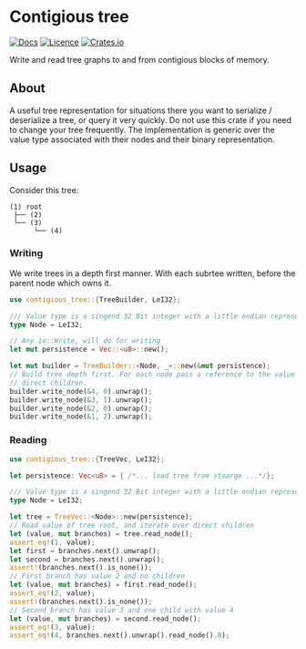 # Contigious tree

[![Docs](https://docs.rs/contigious-tree/badge.svg)](https://docs.rs/contigious-tree/)
[![Licence](https://img.shields.io/crates/l/contigious-tree)](https://github.com/pacman82/contigious-tree/blob/main/License)
[![Crates.io](https://img.shields.io/crates/v/contigious-tree)](https://crates.io/crates/contigious-tree)

Write and read tree graphs to and from contigious blocks of memory.

## About

A useful tree representation for situations there you want to serialize / deserialize a tree, or query it very quickly. Do not use this crate if you need to change your tree frequently. The implementation is generic over the value type associated with their nodes and their binary representation.

## Usage

Consider this tree:

```
(1) root
 ├── (2)
 └── (3)
      └── (4)
```

### Writing

We write trees in a depth first manner. With each subrtee written, before the parent node which owns it.

```rust
use contigious_tree::{TreeBuilder, LeI32};

/// Value type is a singend 32 Bit integer with a little endian representation.
type Node = LeI32;

// Any io::Write, will do for writing
let mut persistence = Vec::<u8>::new();

let mut builder = TreeBuilder::<Node, _>::new(&mut persistence);
// Build tree depth first. For each node pass a reference to the value and the number of preceding
// direct children.
builder.write_node(&4, 0).unwrap();
builder.write_node(&3, 1).unwrap();
builder.write_node(&2, 0).unwrap();
builder.write_node(&1, 2).unwrap();
```

### Reading

```rust
use contigious_tree::{TreeVec, LeI32};

let persistence: Vec<u8> = { /*... load tree from stoarge ...*/};

/// Value type is a singend 32 Bit integer with a little endian representation.
type Node = LeI32;

let tree = TreeVec::<Node>::new(persistence);
// Read value of tree root, and iterate over direct children
let (value, mut branches) = tree.read_node();
assert_eq!(1, value);
let first = branches.next().unwrap();
let second = branches.next().unwrap();
assert!(branches.next().is_none());
// First branch has value 2 and no children
let (value, mut branches) = first.read_node();
assert_eq!(2, value);
assert!(branches.next().is_none());
// Second branch has value 3 and one child with value 4
let (value, mut branches) = second.read_node();
assert_eq!(3, value);
assert_eq!(4, branches.next().unwrap().read_node().0);
```
